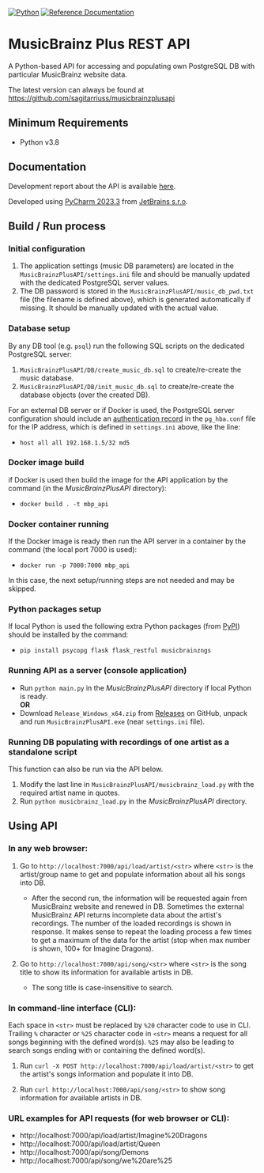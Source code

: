 [![Python](https://img.shields.io/badge/python-3.8%20%7C%203.9%20%7C%203.10%20%7C%203.11%20%7C%203.12-blue.svg)](https://www.python.org/)
[![Reference Documentation](http://img.shields.io/badge/doc-reference-blue.svg)](https://github.com/sagitarriuss/MusicBrainzPlusAPI/tree/main/docs)

# MusicBrainz Plus REST API

A Python-based API for accessing and populating own PostgreSQL DB with particular MusicBrainz website data.

The latest version can always be found at https://github.com/sagitarriuss/musicbrainzplusapi

## Minimum Requirements

* Python v3.8

## Documentation
Development report about the API is available [here](https://github.com/sagitarriuss/MusicBrainzPlusAPI/blob/main/docs/mbp_api_dev_report.md).

Developed using [PyCharm 2023.3](https://www.jetbrains.com/pycharm) from [JetBrains s.r.o](https://www.jetbrains.com/).

## Build / Run process

### Initial configuration

1) The application settings (music DB parameters) are located in the `MusicBrainzPlusAPI/settings.ini` file and should be manually updated with the dedicated PostgreSQL server values.
2) The DB password is stored in the `MusicBrainzPlusAPI/music_db_pwd.txt` file (the filename is defined above), which is generated automatically if missing. It should be manually updated with the actual value.

### Database setup

By any DB tool (e.g. `psql`) run the following SQL scripts on the dedicated PostgreSQL server:
1) `MusicBrainzPlusAPI/DB/create_music_db.sql` to create/re-create the music database.
2) `MusicBrainzPlusAPI/DB/init_music_db.sql` to create/re-create the database objects (over the created DB).

For an external DB server or if Docker is used, the PostgreSQL server configuration should include an [authentication record](https://www.postgresql.org/docs/current/auth-pg-hba-conf.html) in the `pg_hba.conf` file for the IP address, which is defined in `settings.ini` above, like the line:
- `host all all 192.168.1.5/32 md5`

### Docker image build

if Docker is used then build the image for the API application by the command (in the *MusicBrainzPlusAPI* directory):
- `docker build . -t mbp_api`

### Docker container running

If the Docker image is ready then run the API server in a container by the command (the local port 7000 is used):
- `docker run -p 7000:7000 mbp_api`

In this case, the next setup/running steps are not needed and may be skipped.

### Python packages setup

If local Python is used the following extra Python packages (from [PyPI](https://pypi.org)) should be installed by the command:
- `pip install psycopg flask flask_restful musicbrainzngs`

### Running API as a server (console application)

- Run `python main.py` in the *MusicBrainzPlusAPI* directory if local Python is ready.
<br>__OR__
- Download `Release_Windows_x64.zip` from [Releases](https://github.com/sagitarriuss/MusicBrainzPlusAPI/releases) on GitHub, unpack and run `MusicBrainzPlusAPI.exe` (near `settings.ini` file).

### Running DB populating with recordings of one artist as a standalone script

This function can also be run via the API below.

1) Modify the last line in `MusicBrainzPlusAPI/musicbrainz_load.py` with the required artist name in quotes.
2) Run `python musicbrainz_load.py` in the *MusicBrainzPlusAPI* directory.

## Using API

### In any web browser:

1) Go to `http://localhost:7000/api/load/artist/<str>` where `<str>` is the artist/group name to get and populate information about all his songs into DB.

   - After the second run, the information will be requested again from MusicBrainz website and renewed in DB. Sometimes the external MusicBrainz API returns incomplete data about the artist's recordings. The number of the loaded recordings is shown in response. It makes sense to repeat the loading process a few times to get a maximum of the data for the artist (stop when max number is shown, 100+ for Imagine Dragons).

2) Go to `http://localhost:7000/api/song/<str>` where `<str>` is the song title to show its information for available artists in DB.

   - The song title is case-insensitive to search.

### In command-line interface (CLI):

Each space in `<str>` must be replaced by `%20` character code to use in CLI. Trailing `%` character or `%25` character code in `<str>` means a request for all songs beginning with the defined word(s). `%25` may also be leading to search songs ending with or containing the defined word(s).

1) Run `curl -X POST http://localhost:7000/api/load/artist/<str>` to get the artist's songs information and populate it into DB.

2) Run `curl http://localhost:7000/api/song/<str>` to show song information for available artists in DB.

### URL examples for API requests (for web browser or CLI):

- http://localhost:7000/api/load/artist/Imagine%20Dragons
- http://localhost:7000/api/load/artist/Queen
- http://localhost:7000/api/song/Demons
- http://localhost:7000/api/song/we%20are%25